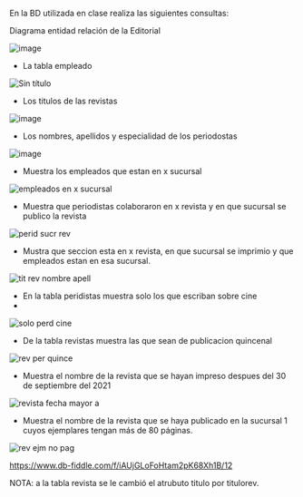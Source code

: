 En la BD utilizada en clase realiza las siguientes consultas:

Diagrama entidad relación de la  Editorial 

![image](https://user-images.githubusercontent.com/104279978/172987416-02593e25-01d7-4302-acd9-618b4b5d8bc1.png)



* La tabla empleado

![Sin título](https://user-images.githubusercontent.com/104279978/172028242-7f47e379-8fd5-4064-99dc-0af903644151.jpg)

* Los titulos de las revistas

![image](https://user-images.githubusercontent.com/104279978/172028325-842ea239-c864-49b5-ad51-c7b37a538afa.png)


* Los nombres, apellidos y especialidad de los periodostas

![image](https://user-images.githubusercontent.com/104279978/172028416-2aa8c059-8d39-49e7-8dab-96a27eafffc0.png)


* Muestra los empleados que estan en x sucursal

![empleados en x sucursal ](https://user-images.githubusercontent.com/104279978/172897595-6ce8c8c6-4d79-400e-bbbc-d9634f78afa0.png)



* Muestra que periodistas colaboraron en x revista y en que sucursal se publico la revista


![perid sucr rev](https://user-images.githubusercontent.com/104279978/173125577-0b1aa9b5-2b1e-42bc-8243-f1e13cec0f69.png)



* Mustra que seccion esta en x revista, en que sucursal se imprimio y que empleados estan en esa sucursal.

![tit rev nombre apell](https://user-images.githubusercontent.com/104279978/173126981-dc208355-85ff-4287-947b-ba92758af96a.png)





* En la tabla peridistas muestra solo los que escriban sobre cine
* 

![solo perd cine ](https://user-images.githubusercontent.com/104279978/173127510-c48ab486-5cc5-4b3a-b78c-c7c5f8858015.png)





* De la tabla revistas muestra las que sean de publicacion quincenal


![rev per quince](https://user-images.githubusercontent.com/104279978/173128141-a267859e-b7d7-4b69-90ba-1f0537c9424a.png)






* Muestra el nombre de la revista que se hayan impreso despues del 30 de septiembre del 2021


![revista fecha mayor a ](https://user-images.githubusercontent.com/104279978/173128814-c7e801c0-829b-45e0-bdd0-b392bd5b154c.png)




* Muestra el nombre de la revista que se haya publicado en la sucursal 1 cuyos ejemplares tengan más de 80 páginas.

![rev ejm  no pag](https://user-images.githubusercontent.com/104279978/173129510-83b937eb-263e-4d17-8bea-5922c1f36500.png)







https://www.db-fiddle.com/f/iAUjGLoFoHtam2pK68Xh1B/12

NOTA: a la tabla revista se le  cambió el atrubuto titulo por  titulorev.
